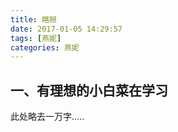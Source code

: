 ```yaml
---
title: 瞎掰
date: 2017-01-05 14:29:57
tags: [燕妮]
categories: 燕妮
---
```



## 一、有理想的小白菜在学习  

此处略去一万字.....
